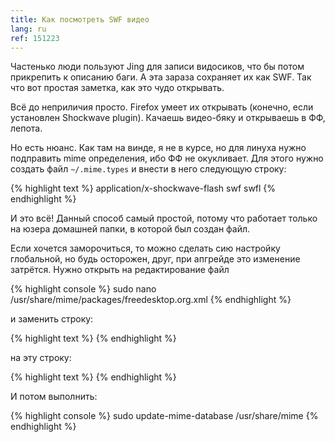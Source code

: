 ```yaml
---
title: Как посмотреть SWF видео
lang: ru
ref: 151223
---
```


Частенько люди пользуют Jing для записи видосиков, что бы потом прикрепить к описанию баги. А эта зараза сохраняет их как SWF. Так что вот простая заметка, как это чудо открывать.

Всё до неприличия просто. Firefox умеет их открывать (конечно, если установлен Shockwave plugin). Качаешь видео-бяку и открываешь в ФФ, лепота.

Но есть нюанс. Как там на винде, я не в курсе, но для линуха нужно подправить mime определения, ибо ФФ не окукливает. Для этого нужно создать файл `~/.mime.types` и внести в него следующую строку:

{% highlight text %}
application/x-shockwave-flash  swf swfl
{% endhighlight %}

И это всё! Данный способ самый простой, потому что работает только на юзера домашней папки, в которой был создан файл.

Если хочется заморочиться, то можно сделать сию настройку глобальной, но будь осторожен, друг, при апгрейде это изменение затрётся. Нужно открыть на редактирование файл

{% highlight console %}
sudo nano /usr/share/mime/packages/freedesktop.org.xml
{% endhighlight %}

и заменить строку:

{% highlight text %}
<mime-type type="application/vnd.adobe.flash.movie">
{% endhighlight %}

на эту строку:

{% highlight text %}
<mime-type type="application/x-shockwave-flash">
{% endhighlight %}

И потом выполнить:

{% highlight console %}
sudo update-mime-database /usr/share/mime
{% endhighlight %}
